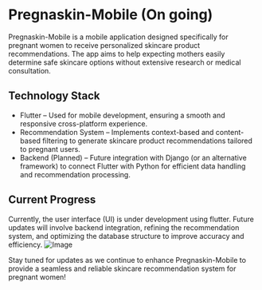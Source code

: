 # Pregnaskin-Mobile (On going)
Pregnaskin-Mobile is a mobile application designed specifically for pregnant women to receive personalized skincare product recommendations. The app aims to help expecting mothers easily determine safe skincare options without extensive research or medical consultation.

## Technology Stack
* Flutter – Used for mobile development, ensuring a smooth and responsive cross-platform experience.
* Recommendation System – Implements context-based and content-based filtering to generate skincare product recommendations tailored to pregnant users.
* Backend (Planned) – Future integration with Django (or an alternative framework) to connect Flutter with Python for efficient data handling and recommendation processing.

## Current Progress
Currently, the user interface (UI) is under development using flutter. Future updates will involve backend integration, refining the recommendation system, and optimizing the database structure to improve accuracy and efficiency.
![Image](https://github.com/user-attachments/assets/b7562275-3d9c-4be5-9562-c7bfacec354b)

Stay tuned for updates as we continue to enhance Pregnaskin-Mobile to provide a seamless and reliable skincare recommendation system for pregnant women!

